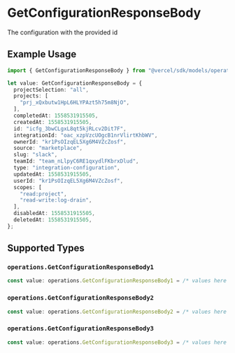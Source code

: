 # GetConfigurationResponseBody

The configuration with the provided id

## Example Usage

```typescript
import { GetConfigurationResponseBody } from "@vercel/sdk/models/operations";

let value: GetConfigurationResponseBody = {
  projectSelection: "all",
  projects: [
    "prj_xQxbutw1HpL6HLYPAzt5h75m8NjO",
  ],
  completedAt: 1558531915505,
  createdAt: 1558531915505,
  id: "icfg_3bwCLgxL8qt5kjRLcv2Dit7F",
  integrationId: "oac_xzpVzcUOgcB1nrVlirtKhbWV",
  ownerId: "kr1PsOIzqEL5Xg6M4VZcZosf",
  source: "marketplace",
  slug: "slack",
  teamId: "team_nLlpyC6RE1qxydlFKbrxDlud",
  type: "integration-configuration",
  updatedAt: 1558531915505,
  userId: "kr1PsOIzqEL5Xg6M4VZcZosf",
  scopes: [
    "read:project",
    "read-write:log-drain",
  ],
  disabledAt: 1558531915505,
  deletedAt: 1558531915505,
};
```

## Supported Types

### `operations.GetConfigurationResponseBody1`

```typescript
const value: operations.GetConfigurationResponseBody1 = /* values here */
```

### `operations.GetConfigurationResponseBody2`

```typescript
const value: operations.GetConfigurationResponseBody2 = /* values here */
```

### `operations.GetConfigurationResponseBody3`

```typescript
const value: operations.GetConfigurationResponseBody3 = /* values here */
```

